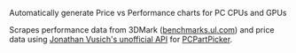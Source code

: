 Automatically generate Price vs Performance charts for PC CPUs and GPUs

Scrapes performance data from 3DMark ([benchmarks.ul.com](https://benchmarks.ul.com/)) and price data using [Jonathan Vusich's unofficial API](https://github.com/JonathanVusich/pcpartpicker) for [PCPartPicker](https://pcpartpicker.com/).
